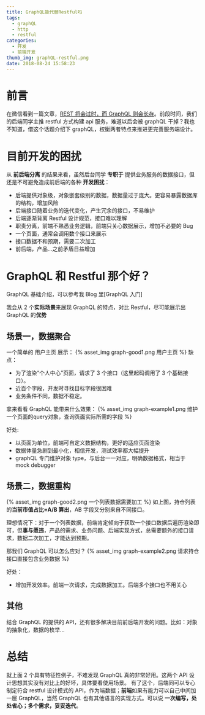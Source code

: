 ```yaml
---
title: GraphQL能代替Restful吗
tags:
  - graphQL
  - http
  - restful
categories:
  - 开发
  - 前端开发
thumb_img: graphQL-restful.png
date: 2018-08-24 15:58:23
---
```


# 前言

在微信看到一篇文章，[REST 将会过时，而 GraphQL 则会长存](https://mp.weixin.qq.com/s/F55uPAKLI1c78ccsK23ubw)。前段时间，我们的后端同学主推 restful 方式构建 api 服务，难道以后会被 graphQL 干掉？我也不知道，借这个话题介绍下 graphQL，权衡两者特点来推进更完善服务端设计。

# 目前开发的困扰

从 **前后端分离** 的结果来看，虽然后台同学 **专职于** 提供业务服务的数据接口，但还是不可避免造成前后端的各种 **开发困扰**：

- 后端提供对象级，对象嵌套级别的数据，数据量过于庞大。更容易暴露数据库的结构，增加风险
- 后端接口随着业务的迭代变化，产生冗余的接口，不易维护
- 后端逐渐背离 Restful 设计规范，接口难以理解
- 职责分离，前端不熟悉业务逻辑，前端只关心数据展示，增加不必要的 Bug
- 一个页面，通常会调用数个接口来展示
- 接口数据不和预期，需要二次加工
- 前后端，产品...之前矛盾日益增加

# GraphQL 和 Restful 那个好？

GraphQL 基础介绍，可以参考我 Blog 里[GraphQL 入门]

我会从 2 个**实际场景**来展现 GraphQL 的特点，对比 Restful，尽可能展示出 GraphQL 的**优势**

## 场景一，数据聚合

一个简单的 用户主页 展示：
{% asset_img graph-good1.png 用户主页 %}
缺点：

- 为了渲染“个人中心”页面，请求了 3 个接口（这里起码调用了 3 个基础接口）。
- 近百个字段，开发时寻找目标字段很困难
- 业务条件不同，数据不稳定。

拿来看看 GraphQL 能带来什么效果：
{% asset_img graph-example1.png 维护一个页面的query对象，查询页面实际所需的字段 %}

好处:

- 以页面为单位，前端可自定义数据结构，更好的适应页面渲染
- 数据体量急剧到最小化，相信开发，测试效率都大幅提升
- graphQL 专门维护对象 type，与后台一一对应，明确数据格式，相当于 mock debugger

## 场景二，数据重构

{% asset_img graph-good2.png 一个列表数据需要加工 %}
如上图，持仓列表的**当前市值占比=A/B 算出**，AB 字段又分别来自不同接口。

理想情况下：对于一个列表数据，前端肯定倾向于获取一个接口数据后遍历渲染即可，但**事与愿违**，产品的需求、业务问题、后端实现方式，总需要额外的接口请求，数据二次加工，才能达到预期。

那我们 GraphQL 可以怎么应对？
{% asset_img graph-example2.png 请求持仓接口直接包含业务数据 %}

好处：

- 增加开发效率。前端一次请求，完成数据加工。后端多个接口也不用关心

## 其他

结合 GraphQL 的提供的 API，还有很多解决目前前后端开发的问题。比如：对象的抽象化，数据的枚举...

# 总结

就上面 2 个具有特征性例子，不难发现 GraphQL 真的非常好用。这两个 API 设计思想其实没有对比上的好坏，具体要看使用场景。
有了这个，后端同可以专心制定符合 restful 设计模式的 API，作为端数据；**前端**如果有能力可以自己中间加一层 GraphQL，当然 GraphQL 也有其他语言的实现方式。可以说 **一次编写，处处省心；多个需求，妥妥迭代**。
